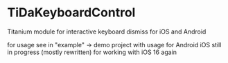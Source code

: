 # TiDaKeyboardControl

Titanium module for interactive keyboard dismiss for iOS and Android

for usage see in "example" -> demo project with usage for Android
iOS still in progress (mostly rewritten) for working with iOS 16 again
